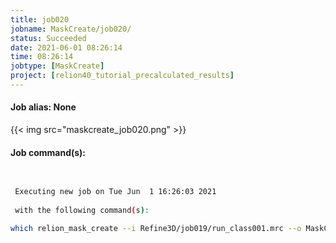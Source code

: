 ```yaml
---
title: job020
jobname: MaskCreate/job020/
status: Succeeded
date: 2021-06-01 08:26:14
time: 08:26:14
jobtype: [MaskCreate]
project: [relion40_tutorial_precalculated_results]
---
```


#### Job alias: None

{{< img src="maskcreate_job020.png" >}}

#### Job command(s):

```bash

 
 Executing new job on Tue Jun  1 16:26:03 2021
 
 with the following command(s): 

which relion_mask_create --i Refine3D/job019/run_class001.mrc --o MaskCreate/job020/mask.mrc --lowpass 15 --ini_threshold 0.005 --extend_inimask 0 --width_soft_edge 6 --j 12  --pipeline_control MaskCreate/job020/
 
 


